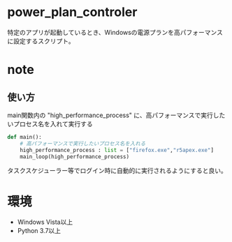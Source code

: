 # power_plan_controler

特定のアプリが起動しているとき、Windowsの電源プランを高パフォーマンスに設定するスクリプト。

# note

## 使い方
main関数内の "high_performance_process" に、高パフォーマンスで実行したいプロセス名を入れて実行する

``` python
def main():
    # 高パフォーマンスで実行したいプロセス名を入れる
    high_performance_process : list = ["firefox.exe","r5apex.exe"]
    main_loop(high_performance_process)
```

タスクスケジューラー等でログイン時に自動的に実行されるようにすると良い。

# 環境

- Windows Vista以上
- Python 3.7以上

